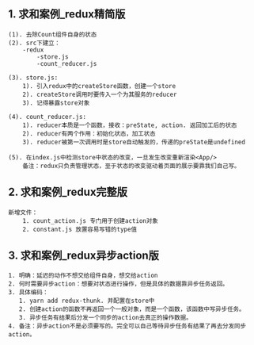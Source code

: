 ## 1. 求和案例_redux精简版
    (1). 去除Count组件自身的状态
    (2). src下建立：
        -redux
            -store.js
            -count_reducer.js
    
    (3). store.js:
        1). 引入redux中的createStore函数，创建一个store
        2). createStore调用时要传入一个为其服务的reducer
        3). 记得暴露store对象
    
    (4). count_reducer.js:
        1). reducer本质是一个函数，接收：preState, action. 返回加工后的状态
        2). reducer有两个作用：初始化状态，加工状态
        3). reducer被第一次调用时是store自动触发的，传递的preState是undefined

    (5). 在index.js中检测store中状态的改变，一旦发生改变重新渲染<App/>
        备注：redux只负责管理状态，至于状态的改变驱动着页面的展示要靠我们自己写。

## 2. 求和案例_redux完整版
    新增文件：
        1. count_action.js 专门用于创建action对象
        2. constant.js 放置容易写错的type值
   
## 3. 求和案例_redux异步action版
    1. 明确：延迟的动作不想交给组件自身，想交给action
    2. 何时需要异步action：想要对状态进行操作，但是具体的数据靠异步任务返回。
    3. 具体编码：
       1. yarn add redux-thunk. 并配置在store中
       2. 创建action的函数不再返回一个一般对象，而是一个函数，该函数中写异步任务。
       3. 异步任务有结果后分发一个同步的action去真正的操作数据。
    4. 备注：异步action不是必须要写的。完全可以自己等待异步任务有结果了再去分发同步action。